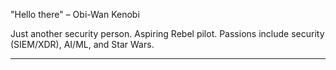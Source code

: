 "Hello there" – Obi-Wan Kenobi

Just another security person. Aspiring Rebel pilot. Passions include security (SIEM/XDR), AI/ML, and Star Wars.

---
